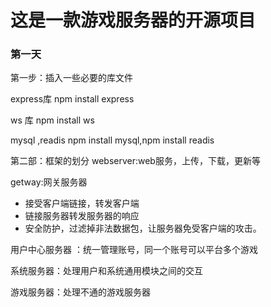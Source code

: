 # 这是一款游戏服务器的开源项目

### 第一天
第一步：插入一些必要的库文件

express库 npm install express

ws 库 npm install ws

mysql ,readis npm install mysql,npm install readis

第二部：框架的划分
webserver:web服务，上传，下载，更新等

getway:网关服务器

* 接受客户端链接，转发客户端
* 链接服务器转发服务器的响应
* 安全防护，过滤掉非法数据包，让服务器免受客户端的攻击。

用户中心服务器 ：统一管理账号，同一个账号可以平台多个游戏

系统服务器：处理用户和系统通用模块之间的交互

游戏服务器：处理不通的游戏服务器
